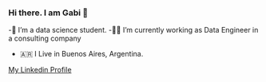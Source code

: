 ### Hi there. I am Gabi 👋


-🌱 I’m a data science student.
-👨‍💻 I’m currently working as Data Engineer in a consulting company
- 🇦🇷  I Live in Buenos Aires, Argentina.

[My Linkedin Profile](https://www.linkedin.com/in/gszerman/)

<!--
**GSzerman/GSzerman** is a ✨ _special_ ✨ repository because its `README.md` (this file) appears on your GitHub profile.

Here are some ideas to get you started:

- 🔭 I’m currently working on ...
- 🌱 I’m currently learning ...
- 👯 I’m looking to collaborate on ...
- 🤔 I’m looking for help with ...
- 💬 Ask me about ...
- 📫 How to reach me: ...
- 😄 Pronouns: ...
- ⚡ Fun fact: ...
-->
